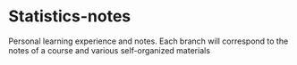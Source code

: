 # Statistics-notes
Personal learning experience and notes.
Each branch will correspond to the notes of a course and various self-organized materials

